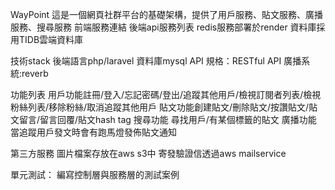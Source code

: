 WayPoint
這是一個網頁社群平台的基礎架構，提供了用戶服務、貼文服務、廣播服務、搜尋服務
前端服務連結
後端api服務列表
redis服務部署於render
資料庫採用TIDB雲端資料庫

技術stack
後端語言php/laravel
資料庫mysql
API 規格：RESTful API
廣播系統:reverb


功能列表
用戶功能註冊/登入/忘記密碼/登出/追蹤其他用戶/檢視訂閱者列表/檢視粉絲列表/移除粉絲/取消追蹤其他用戶
貼文功能創建貼文/刪除貼文/按讚貼文/貼文留言/留言回覆/貼文hash tag
搜尋功能 尋找用戶/有某個標籤的貼文
廣播功能 當追蹤用戶發文時會有跑馬燈發佈貼文通知

第三方服務
圖片檔案存放在aws s3中
寄發驗證信透過aws mailservice

單元測試：
編寫控制層與服務層的測試案例





